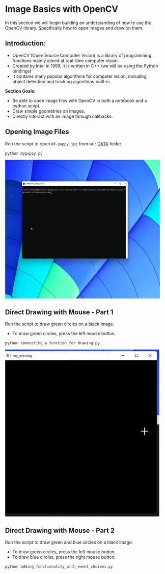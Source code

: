 
# Image Basics with OpenCV
In this section we will begin building an understanding of how to use the OpenCV library. Specifically how to open images and draw on them.

## Introduction:
* OpenCV (Open Source Computer Vision) is a library of programming functions mainly aimed at real-time computer vision.
* Created by Intel in 1999, it is written in C++ (we will be using the Python bindings)
* It contains many popular algorithms for computer vision, including object detection and tracking algorithms built-in.

**Section Goals:**
* Be able to open image files with OpenCV in both a notebook and a python script.
* Draw simple geometries on images.
* Directly interact with an image through callbacks.

## Opening Image Files 
Run the script to open `00-puppy.jpg` from our [DATA](../DATA) folder.

```
python mypuppy.py
```
<img src="../assets/opening_mypuppy.gif" width="700" height="450" />

## Direct Drawing with Mouse - Part 1
Run the script to draw green circles on a black image. 
- To draw green circles, press the left mouse button.

```
python connecting_a_function_for_drawing.py
```
<img src="../assets/drawing_green_circles.gif"/>


## Direct Drawing with Mouse - Part 2
Run the script to draw green and blue circles on a black image. 
- To draw green circles, press the left mouse button.
- To draw blue circles, press the right mouse button.

```
python adding_functionality_with_event_choices.py
```
